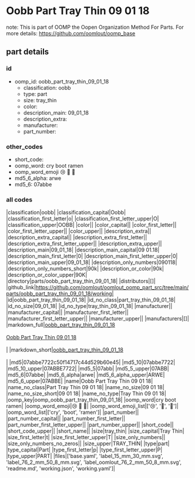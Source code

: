# Oobb Part Tray Thin 09 01 18  

note: This is part of OOMP the Oopen Organization Method For Parts. For more details: https://github.com/oomlout/oomp_base

##  part details





### id
* oomp_id: oobb_part_tray_thin_09_01_18
  * classification: oobb
  * type: part
  * size: tray_thin
  * color: 
  * description_main: 09_01_18
  * description_extra: 
  * manufacturer: 
  * part_number: 

### other_codes
* short_code: 
* oomp_word: cry boot ramen
* oomp_word_emoji :cry: :boot: :ramen:
* md5_6_alpha: arwe
* md5_6: 07abbe

### all codes 
|classification|oobb|
|classification_capital|Oobb|
|classification_first_letter|o|
|classification_first_letter_upper|O|
|classification_upper|OOBB|
|color||
|color_capital||
|color_first_letter||
|color_first_letter_upper||
|color_upper||
|description_extra||
|description_extra_capital||
|description_extra_first_letter||
|description_extra_first_letter_upper||
|description_extra_upper||
|description_main|09_01_18|
|description_main_capital|09 01.18|
|description_main_first_letter|0|
|description_main_first_letter_upper|0|
|description_main_upper|09_01_18|
|description_only_numbers|090118|
|description_only_numbers_short|90k|
|description_or_color|90k|
|description_or_color_upper|90K|
|directory|parts/oobb_part_tray_thin_09_01_18|
|distributors|[]|
|github_link|https://github.com/oomlout/oomlout_oomp_part_src/tree/main/parts/oobb_part_tray_thin_09_01_18/working|
|id|oobb_part_tray_thin_09_01_18|
|id_no_class|part_tray_thin_09_01_18|
|id_no_size|09_01_18|
|id_no_type|tray_thin_09_01_18|
|manufacturer||
|manufacturer_capital||
|manufacturer_first_letter||
|manufacturer_first_letter_upper||
|manufacturer_upper||
|manufacturers|[]|
|markdown_full|[oobb_part_tray_thin_09_01_18](https://github.com/oomlout/oomlout_oomp_part_src/tree/main/parts/oobb_part_tray_thin_09_01_18/working)<br>[](https://github.com/oomlout/oomlout_oomp_part_src/tree/main/parts/oobb_part_tray_thin_09_01_18/working)<br>[Oobb Part Tray Thin 09 01 18](https://github.com/oomlout/oomlout_oomp_part_src/tree/main/parts/oobb_part_tray_thin_09_01_18/working)<br><br>|
|markdown_short|[oobb_part_tray_thin_09_01_18](https://github.com/oomlout/oomlout_oomp_part_src/tree/main/parts/oobb_part_tray_thin_09_01_18/working)<br><br>|
|md5|07abbe7722c50f14717c44d529b60e45|
|md5_10|07abbe7722|
|md5_10_upper|07ABBE7722|
|md5_5|07abb|
|md5_5_upper|07ABB|
|md5_6|07abbe|
|md5_6_alpha|arwe|
|md5_6_alpha_upper|ARWE|
|md5_6_upper|07ABBE|
|name|Oobb Part Tray Thin 09 01 18|
|name_no_class|Part Tray Thin 09 01 18|
|name_no_size|09 01 18|
|name_no_size_short|09 01 18|
|name_no_type|Tray Thin 09 01 18|
|oomp_key|oomp_oobb_part_tray_thin_09_01_18|
|oomp_word|cry boot ramen|
|oomp_word_emoji|:cry: :boot: :ramen:|
|oomp_word_emoji_list|[':cry:', ':boot:', ':ramen:']|
|oomp_word_list|['cry', 'boot', 'ramen']|
|part_number||
|part_number_capital||
|part_number_first_letter||
|part_number_first_letter_upper||
|part_number_upper||
|short_code||
|short_code_upper||
|short_name||
|size|tray_thin|
|size_capital|Tray Thin|
|size_first_letter|t|
|size_first_letter_upper|T|
|size_only_numbers||
|size_only_numbers_no_zeros||
|size_upper|TRAY_THIN|
|type|part|
|type_capital|Part|
|type_first_letter|p|
|type_first_letter_upper|P|
|type_upper|PART|
|files|['base.yaml', 'label_15_mm_30_mm.svg', 'label_76_2_mm_50_8_mm.svg', 'label_oomlout_76_2_mm_50_8_mm.svg', 'readme.md', 'working.json', 'working.yaml']|
